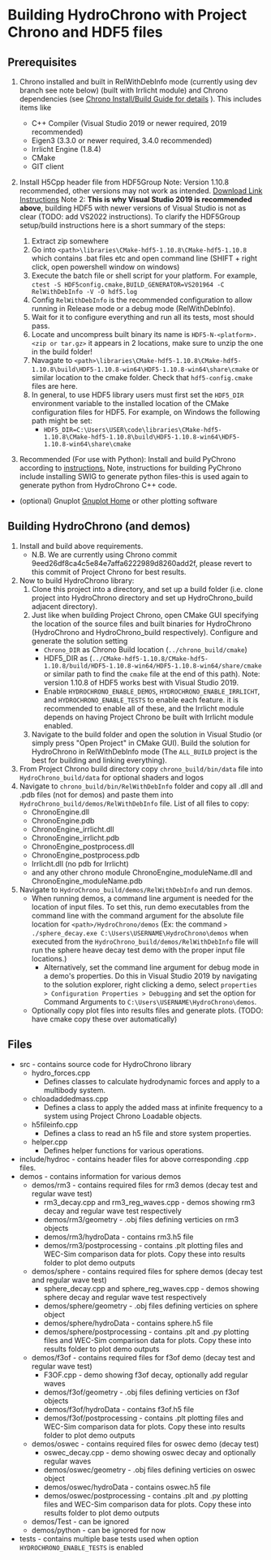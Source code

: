 # Building HydroChrono with Project Chrono and HDF5 files

## Prerequisites 
1. Chrono installed and built in RelWithDebInfo mode (currently using dev branch see note below) (built with Irrlicht module) and Chrono dependencies (see [Chrono Install/Build Guide for details](https://api.projectchrono.org/tutorial_install_chrono.html) ). This includes items like
	* C++ Compiler (Visual Studio 2019 or newer required, 2019 recommended)
	* Eigen3 (3.3.0 or newer required, 3.4.0 recommended)
	* Irrlicht Engine (1.8.4)
	* CMake
	* GIT client

2. Install H5Cpp header file from HDF5Group Note: Version 1.10.8 recommended, other versions may not work as intended. [Download Link](https://portal.hdfgroup.org/display/support/Downloads) [Instructions](https://portal.hdfgroup.org/display/support/Building+HDF5+with+CMake#BuildingHDF5withCMake-quickins) Note 2: **This is why Visual Studio 2019 is recommended above**, building HDF5 with newer versions of Visual Studio is not as clear (TODO: add VS2022 instructions). To clarify the HDF5Group setup/build instructions here is a short summary of the steps:
	1. Extract zip somewhere
	2. Go into `<path>\libraries\CMake-hdf5-1.10.8\CMake-hdf5-1.10.8` which contains .bat files etc and open command line (SHIFT + right click, open powershell window on windows)
	3. Execute the batch file or shell script for your platform. For example, `ctest -S HDF5config.cmake,BUILD_GENERATOR=VS201964 -C RelWithDebInfo -V -O hdf5.log` 
	4. Config `RelWithDebInfo` is the recommended configuration to allow running in Release mode or a debug mode (RelWithDebInfo).
	5. Wait for it to configure everything and run all its tests, most should pass.
	6. Locate and uncompress built binary its name is `HDF5-N-<platform>.<zip or tar.gz>` it appears in 2 locations, make sure to unzip the one in the build folder!
	7. Navagate to `<path>\libraries\CMake-hdf5-1.10.8\CMake-hdf5-1.10.8\build\HDF5-1.10.8-win64\HDF5-1.10.8-win64\share\cmake` or similar location to the cmake folder. Check that `hdf5-config.cmake` files are here.
	8. In general, to use HDF5 library users must first set the `HDF5_DIR` environment variable to the installed location of the CMake configuration files for HDF5. For example, on Windows the following path might be set:
		* `HDF5_DIR=C:\Users\USER\code\libraries\CMake-hdf5-1.10.8\CMake-hdf5-1.10.8\build\HDF5-1.10.8-win64\HDF5-1.10.8-win64\share\cmake`

3. Recommended (For use with Python): Install and build PyChrono according to [instructions.](https://api.projectchrono.org/module_python_installation.html) Note, instructions for building PyChrono include installing SWIG to generate python files-this is used again to generate python from HydroChrono C++ code.

* (optional) Gnuplot [Gnuplot Home](http://www.gnuplot.info/) or other plotting software

## Building HydroChrono (and demos)
1. Install and build above requirements.
	* N.B. We are currently using Chrono commit 9eed26df8ca4c5e84e7affa6222989d8260add2f, please revert to this commit of Project Chrono for best results.
2. Now to build HydroChrono library: 
	1. Clone this project into a directory, and set up a build folder (i.e. clone project into HydroChrono directory and set up HydroChrono_build adjacent directory). 
	2. Just like when building Project Chrono, open CMake GUI specifying the location of the source files and built binaries for HydroChrono (HydroChrono and HydroChrono_build respectively). Configure and generate the solution setting 
		* `Chrono_DIR` as Chrono Build location (`../chrono_build/cmake`)
		* HDF5_DIR as (`../CMake-hdf5-1.10.8/CMake-hdf5-1.10.8/build/HDF5-1.10.8-win64/HDF5-1.10.8-win64/share/cmake` or similar path to find the `cmake` file at the end of this path). Note: version 1.10.8 of HDF5 works best with Visual Studio 2019.
		* Enable `HYDROCHRONO_ENABLE_DEMOS`, `HYDROCHRONO_ENABLE_IRRLICHT`, and `HYDROCHRONO_ENABLE_TESTS` to enable each feature. it is recommended to enable all of these, and the Irrlicht module depends on having Project Chrono be built with Irrlicht module enabled.
	3. Navigate to the build folder and open the solution in Visual Studio (or simply press "Open Project" in CMake GUI). Build the solution for HydroChrono in RelWithDebInfo mode (The `ALL_BUILD` project is the best for building and linking everything).
3. From Project Chrono build directory copy `chrono_build/bin/data` file into `HydroChrono_build/data` for optional shaders and logos
4. Navigate to `chrono_build/bin/RelWithDebInfo` folder and copy all .dll and .pdb files (not for demos) and paste them into `HydroChrono_build/demos/RelWithDebInfo` file. List of all files to copy:
	* ChronoEngine.dll
	* ChronoEngine.pdb
	* ChronoEngine_irrlicht.dll
	* ChronoEngine_irrlicht.pdb
	* ChronoEngine_postprocess.dll
	* ChronoEngine_postprocess.pdb
	* Irrlicht.dll (no pdb for Irrlicht)
	* and any other chrono module ChronoEngine_moduleName.dll and ChronoEngine_moduleName.pdb
5. Navigate to `HydroChrono_build/demos/RelWithDebInfo` and run demos.
	* When running demos, a command line argument is needed for the location of input files. To set this, run demo executables from the command line with the command argument for the absolute file location for `<path>/HydroChrono/demos` (Ex: the command `> ./sphere_decay.exe C:\Users\USERNAME\HydroChrono\demos` when executed from the `HydroChrono_build/demos/RelWithDebInfo` file will run the sphere heave decay test demo with the proper input file locations.)
		* Alternatively, set the command line argument for debug mode in a demo's properties. Do this in Visual Studio 2019 by navigating to the solution explorer, right clicking a demo, select `properties > Configuration Properties > Debugging` and set the option for Command Arguments to `C:\Users\USERNAME\HydroChrono\demos`.
	* Optionally copy plot files into results files and generate plots. (TODO: have cmake copy these over automatically)

## Files
* src - contains source code for HydroChrono library
	* hydro_forces.cpp
		* Defines classes to calculate hydrodynamic forces and apply to a multibody system.
	* chloadaddedmass.cpp
		* Defines a class to apply the added mass at infinite frequency to a system using Project Chrono Loadable objects.
	* h5fileinfo.cpp
		* Defines a class to read an h5 file and store system properties.
	* helper.cpp
		* Defines helper functions for various operations.
* include/hydroc - contains header files for above corresponding .cpp files.
* demos - contains information for various demos
	* demos/rm3 - contains required files for rm3 demos (decay test and regular wave test)
		* rm3_decay.cpp and rm3_reg_waves.cpp - demos showing rm3 decay and regular wave test respectively
		* demos/rm3/geometry - .obj files defining verticies on rm3 objects
		* demos/rm3/hydroData - contains rm3.h5 file
		* demos/rm3/postprocessing - contains .plt plotting files and WEC-Sim comparison data for plots. Copy these into results folder to plot demo outputs
	* demos/sphere - contains required files for sphere demos (decay test and regular wave test)
		* sphere_decay.cpp and sphere_reg_waves.cpp - demos showing sphere decay and regular wave test respectively
		* demos/sphere/geometry - .obj files defining verticies on sphere object
		* demos/sphere/hydroData - contains sphere.h5 file
		* demos/sphere/postprocessing - contains .plt and .py plotting files and WEC-Sim comparison data for plots. Copy these into results folder to plot demo outputs
	* demos/f3of - contains required files for f3of demo (decay test and regular wave test)
		* F3OF.cpp - demo showing f3of decay, optionally add regular waves
		* demos/f3of/geometry - .obj files defining verticies on f3of objects
		* demos/f3of/hydroData - contains f3of.h5 file
		* demos/f3of/postprocessing - contains .plt plotting files and WEC-Sim comparison data for plots. Copy these into results folder to plot demo outputs
	* demos/oswec - contains required files for oswec demo (decay test)
		* oswec_decay.cpp - demo showing oswec decay and optionally regular waves
		* demos/oswec/geometry - .obj files defining verticies on oswec object
		* demos/oswec/hydroData - contains oswec.h5 file
		* demos/oswec/postprocessing - contains .plt and .py plotting files and WEC-Sim comparison data for plots. Copy these into results folder to plot demo outputs
	* demos/Test - can be ignored
	* demos/python - can be ignored for now
* tests - contains multiple base tests used when option `HYDROCHRONO_ENABLE_TESTS` is enabled